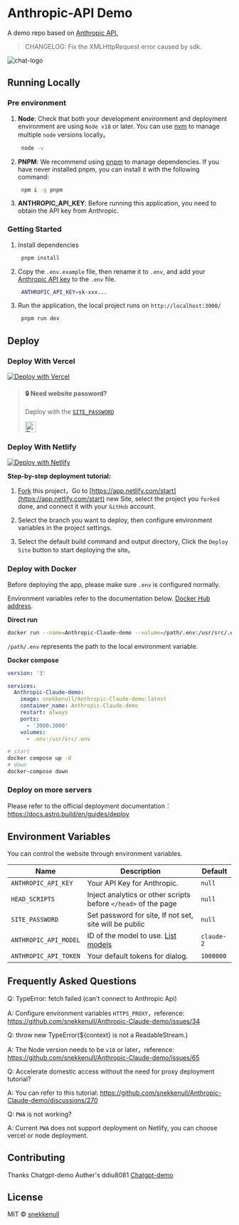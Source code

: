 # Anthropic-API Demo

A demo repo based on [Anthropic API.](https://console.anthropic.com/docs/api)

>CHANGELOG: Fix the XMLHttpRequest error caused by sdk.

![chat-logo](https://logovtor.com/wp-content/uploads/2021/06/anthropic-ai-logo-vector.png)



## Running Locally

### Pre environment
1. **Node**: Check that both your development environment and deployment environment are using `Node v18` or later. You can use [nvm](https://github.com/nvm-sh/nvm) to manage multiple `node` versions locally。
   ```bash
    node -v
   ```
2. **PNPM**: We recommend using [pnpm](https://pnpm.io/) to manage dependencies. If you have never installed pnpm, you can install it with the following command:
   ```bash
    npm i -g pnpm
   ```
3. **ANTHROPIC_API_KEY**: Before running this application, you need to obtain the API key from Anthropic. 

### Getting Started

1. Install dependencies
   ```bash
    pnpm install
   ```
2. Copy the `.env.example` file, then rename it to `.env`, and add your [Anthropic API key](https://platform.openai.com/account/api-keys) to the `.env` file.
   ```bash
    ANTHROPIC_API_KEY=sk-xxx...
   ```
3. Run the application, the local project runs on `http://localhost:3000/`
   ```bash
    pnpm run dev
   ```

## Deploy

### Deploy With Vercel

[![Deploy with Vercel](https://vercel.com/button)](https://vercel.com/new/clone?repository-url=https%3A%2F%2Fgithub.com%2Fsnekkenull%2FAnthropic-Claude-demo&env=ANTHROPIC_API_KEY&envDescription=Anthropic%20API%20Key)



> #### 🔒 Need website password?
> 
> Deploy with the [`SITE_PASSWORD`](#environment-variables)
> 
> <a href="https://vercel.com/new/clone?repository-url=https%3A%2F%2Fgithub.com%2Fsnekkenull%2FAnthropic-Claude-demo&env=ANTHROPIC_API_KEY&env=SITE_PASSWORD&envDescription=Anthropic%20API%20Key" alt="Deploy with Vercel" target="_blank"><img src="https://vercel.com/button" alt="Deploy with Vercel" height=24 style="vertical-align: middle; margin-right: 4px;"></a>



### Deploy With Netlify

[![Deploy with Netlify](https://www.netlify.com/img/deploy/button.svg)](https://app.netlify.com/start/deploy?repository=https://github.com/snekkenull/Anthropic-Claude-demo#ANTHROPIC_API_KEY=&HTTPS_PROXY=&ANTHROPIC_API_BASE_URL=&HEAD_SCRIPTS=&SECRET_KEY=&ANTHROPIC_API_MODEL=&SITE_PASSWORD=)

**Step-by-step deployment tutorial:**

1. [Fork](https://github.com/snekkenull/Anthropic-Claude-demo/fork) this project，Go to [https://app.netlify.com/start](https://app.netlify.com/start) new Site, select the project you `forked` done, and connect it with your `GitHub` account.


2. Select the branch you want to deploy, then configure environment variables in the project settings.


3. Select the default build command and output directory, Click the `Deploy Site` button to start deploying the site。



### Deploy with Docker

Before deploying the app, please make sure `.env` is configured normally.

Environment variables refer to the documentation below. [Docker Hub address](https://hub.docker.com/r/snekkenull/Anthropic-Claude-demo).

**Direct run**
```bash
docker run --name=Anthropic-Claude-demo --volume=/path/.env:/usr/src/.env:rw -p 3000:3000 -d snekkenull/Anthropic-Claude-demo:latest
```
`/path/.env` represents the path to the local environment variable.


**Docker compose**
```yml
version: '3'

services:
  Anthropic-Claude-demo:
    image: snekkenull/Anthropic-Claude-demo:latest
    container_name: Anthropic-Claude-demo
    restart: always
    ports:
      - '3000:3000'
    volumes:
      - .env:/usr/src/.env
```

```bash
# start
docker compose up -d
# down
docker-compose down
```

### Deploy on more servers

Please refer to the official deployment documentation：https://docs.astro.build/en/guides/deploy

## Environment Variables

You can control the website through environment variables.

| Name | Description | Default |
| --- | --- | --- |
| `ANTHROPIC_API_KEY` | Your API Key for Anthropic. | `null` |
| `HEAD_SCRIPTS` | Inject analytics or other scripts before `</head>` of the page | `null` |
| `SITE_PASSWORD` | Set password for site, If not set, site will be public | `null` |
| `ANTHROPIC_API_MODEL` | ID of the model to use. [List models](https://console.anthropic.com/docs/api/reference) | `claude-2` |
| `ANTHROPIC_API_TOKEN` | Your default tokens for dialog. | `1000000` |


## Frequently Asked Questions

Q: TypeError: fetch failed (can't connect to Anthropic Api)

A: Configure environment variables `HTTPS_PROXY`，reference: https://github.com/snekkenull/Anthropic-Claude-demo/issues/34

Q: throw new TypeError(${context} is not a ReadableStream.)

A: The Node version needs to be `v18` or later，reference: https://github.com/snekkenull/Anthropic-Claude-demo/issues/65

Q: Accelerate domestic access without the need for proxy deployment tutorial?

A: You can refer to this tutorial: https://github.com/snekkenull/Anthropic-Claude-demo/discussions/270

Q: `PWA` is not working?

A: Current `PWA` does not support deployment on Netlify, you can choose vercel or node deployment.
## Contributing

Thanks Chatgpt-demo Auther's ddiu8081 [Chatgpt-demo](https://github.com/ddiu8081/chatgpt-demo)

## License

MIT © [snekkenull](https://github.com/snekkenull/Anthropic-Claude-demo/blob/main/LICENSE)
